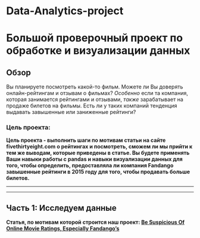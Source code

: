 # Data-Analytics-project
# Большой проверочный проект по обработке и визуализации данных

## Обзор

Вы планируете посмотреть какой-то фильм. Можете ли Вы доверять онлайн-рейтингам и отзывам о фильмах? *Особенно* если та компания, которая занимается рейтингами и отзывами, *также* зарабатывает на продаже билетов на фильмы. Есть ли у таких компаний тенденция выдавать завышенные или заниженные рейтинги?

### Цель проекта:

**Цель проекта - выполнить шаги по мотивам статьи на сайте fivethirtyeight.com о рейтингах и посмотреть, сможем ли мы прийти к тем же выводам, которые приведены в статье. Вы будете применять Ваши навыки работы с pandas и навыки визуализации данных для того, чтобы определить, предоставляла ли компания Fandango завышенные рейтинги в 2015 году для того, чтобы продавать больше билетов.**

---
---

## Часть 1: Исследуем данные


**Статья, по мотивам которой строится наш проект: [Be Suspicious Of Online Movie Ratings, Especially Fandango’s](http://fivethirtyeight.com/features/fandango-movies-ratings/)**
